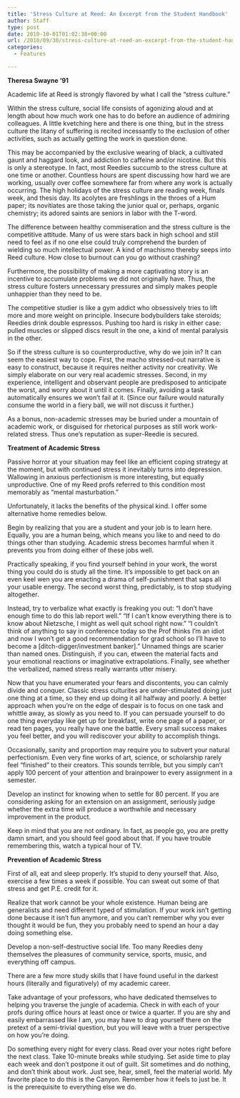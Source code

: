 ```yaml
---
title: 'Stress Culture at Reed: An Excerpt from the Student Handbook'
author: Staff
type: post
date: 2010-10-01T01:02:38+00:00
url: /2010/09/30/stress-culture-at-reed-an-excerpt-from-the-student-handbook/
categories:
  - Features

---
```

**Theresa Swayne ‘91**

Academic life at Reed is strongly flavored by what I call the “stress culture.”

Within the stress culture, social life consists of agonizing aloud and at length about how much work one has to do before an audience of admiring colleagues. A little kvetching here and there is one thing, but in the stress culture the litany of suffering is recited incessantly to the exclusion of other activities, such as actually getting the work in question done.

This may be accompanied by the exclusive wearing of black, a cultivated gaunt and haggard look, and addiction to caffeine and/or nicotine. But this is only a stereotype. In fact, most Reedies succumb to the stress culture at one time or another. Countless hours are spent discussing how hard we are working, usually over coffee somewhere far from where any work is actually occurring. The high holidays of the stress culture are reading week, finals week, and thesis day. Its acolytes are freshlings in the throes of a Hum paper; its novitiates are those taking the junior qual or, perhaps, organic chemistry; its adored saints are seniors in labor with the T-word.

The difference between healthy commiseration and the stress culture is the competitive attitude. Many of us were stars back in high school and still need to feel as if no one else could truly comprehend the burden of wielding so much intellectual power. A kind of machismo thereby seeps into Reed culture. How close to burnout can you go without crashing?

Furthermore, the possibility of making a more captivating story is an incentive to accumulate problems we did not originally have. Thus, the stress culture fosters unnecessary pressures and simply makes people unhappier than they need to be.

The competitive studier is like a gym addict who obsessively tries to lift more and more weight on principle. Insecure bodybuilders take steroids; Reedies drink double espressos. Pushing too hard is risky in either case: pulled muscles or slipped discs result in the one, a kind of mental paralysis in the other.

So if the stress culture is so counterproductive, why do we join in? It can seem the easiest way to cope. First, the macho stressed-out narrative is easy to construct, because it requires neither activity nor creativity. We simply elaborate on our very real academic stresses. Second, in my experience, intelligent and observant people are predisposed to anticipate the worst, and worry about it until it comes. Finally, avoiding a task automatically ensures we won’t fail at it. (Since our failure would naturally consume the world in a fiery ball, we will not discuss it further.)

As a bonus, non-academic stresses may be buried under a mountain of academic work, or disguised for rhetorical purposes as still work work-related stress. Thus one’s reputation as super-Reedie is secured.

**Treatment of Academic Stress**

Passive horror at your situation may feel like an efficient coping strategy at the moment, but with continued stress it inevitably turns into depression. Wallowing in anxious perfectionism is more interesting, but equally unproductive. One of my Reed profs referred to this condition most memorably as “mental masturbation.”

Unfortunately, it lacks the benefits of the physical kind. I offer some alternative home remedies below.

Begin by realizing that you are a student and your job is to learn here. Equally, you are a human being, which means you like to and need to do things other than studying. Academic stress becomes harmful when it prevents you from doing either of these jobs well.

Practically speaking, if you find yourself behind in your work, the worst thing you could do is study all the time. It’s impossible to get back on an even keel wen you are enacting a drama of self-punishment that saps all your usable energy. The second worst thing, predictably, is to stop studying altogether.

Instead, try to verbalize what exactly is freaking you out: “I don’t have enough time to do this lab report well.” “If I can’t know everything there is to know about Nietzsche, I might as well quit school right now.” “I couldn’t think of anything to say in conference today so the Prof thinks I’m an idiot and now I won’t get a good recommendation for grad school so I’ll have to become a [ditch-digger/investment banker].” Unnamed things are scarier than named ones. Distinguish, if you can, etween the material facts and your emotional reactions or imaginative extrapolations. Finally, see whether the verbalized, named stress really warrants utter misery.

Now that you have enumerated your fears and discontents, you can calmly divide and conquer. Classic stress culturites are under-stimulated doing just one thing at a time, so they end up doing it all halfway and poorly. A better approach when you’re on the edge of despair is to focus on one task and whittle away, as slowly as you need to. If you can persuade yourself to do one thing everyday like get up for breakfast, write one page of a paper, or read ten pages, you really have one the battle. Every small success makes you feel better, and you will rediscover your ability to accomplish things.

Occasionally, sanity and proportion may require you to subvert your natural perfectionism. Even very fine works of art, science, or scholarship rarely feel “finished” to their creators. This sounds terrible, but you simply can’t apply 100 percent of your attention and brainpower to every assignment in a semester.

Develop an instinct for knowing when to settle for 80 percent. If you are considering asking for an extension on an assignment, seriously judge whether the extra time will produce a worthwhile and necessary improvement in the product.

Keep in mind that you are not ordinary. In fact, as people go, you are pretty damn smart, and you should feel good about that. If you have trouble remembering this, watch a typical hour of TV.

**Prevention of Academic Stress**

First of all, eat and sleep properly. It’s stupid to deny yourself that. Also, exercise a few times a week if possible. You can sweat out some of that stress and get P.E. credit for it.

Realize that work cannot be your whole existence. Human being are generalists and need different typed of stimulation. If your work isn’t getting done because it isn’t fun anymore, and you can’t remember why you ever thought it would be fun, they you probably need to spend an hour a day doing something else.

Develop a non-self-destructive social life. Too many Reedies deny themselves the pleasures of community service, sports, music, and everything off campus.

There are a few more study skills that I have found useful in the darkest hours (literally and figuratively) of my academic career.

Take advantage of your professors, who have dedicated themselves to helping you traverse the jungle of academia. Check in with each of your profs during office hours at least once or twice a quarter. If you are shy and easily embarrassed like I am, you may have to drag yourself there on the pretext of a semi-trivial question, but you will leave with a truer perspective on how you’re doing.

Do something every night for every class. Read over your notes right before the next class. Take 10-minute breaks while studying. Set aside time to play each week and don’t postpone it out of guilt. Sit sometimes and do nothing, and don’t think about work. Just see, hear, smell, feel the material world. My favorite place to do this is the Canyon. Remember how it feels to just be. It is the prerequisite to everything else we do.